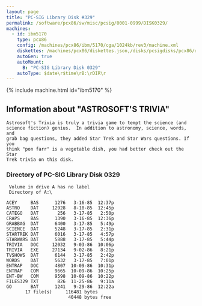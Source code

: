 ```yaml
---
layout: page
title: "PC-SIG Library Disk #329"
permalink: /software/pcx86/sw/misc/pcsig/0001-0999/DISK0329/
machines:
  - id: ibm5170
    type: pcx86
    config: /machines/pcx86/ibm/5170/cga/1024kb/rev3/machine.xml
    diskettes: /machines/pcx86/diskettes.json,/disks/pcsigdisks/pcx86/diskettes.json
    autoGen: true
    autoMount:
      B: "PC-SIG Library Disk 0329"
    autoType: $date\r$time\rB:\rDIR\r
---
```


{% include machine.html id="ibm5170" %}

## Information about "ASTROSOFT'S TRIVIA"

    Astrosoft's Trivia is truly a trivia game to tempt the science (and
    science fiction) genius.  In addition to astronomy, science, words, and
    grab bag questions, they added Star Trek and Star Wars questions. If you
    think "pon farr" is a vegetable dish, you had better check out the Star
    Trek trivia on this disk.

### Directory of PC-SIG Library Disk 0329

     Volume in drive A has no label
     Directory of A:\

    ACEY     BAS      1276   3-16-85  12:37p
    ASTRO    DAT     12928   8-10-85  12:45p
    CATEGO   DAT       256   3-17-85   2:50p
    CRAPS    BAS      1390   3-16-85  12:36p
    GRABBAG  DAT      6400   3-17-85   5:49p
    SCIENCE  DAT      5248   3-17-85   2:31p
    STARTREK DAT      6016   3-17-85   4:57p
    STARWARS DAT      5888   3-17-85   5:44p
    TRIVIA   DOC     12032   9-03-86  10:06p
    TRIVIA   EXE     27134   9-02-86   8:21p
    TVSHOWS  DAT      6144   3-17-85   2:42p
    WORDS    DAT      5632   3-17-85   7:01p
    ENTRAP   DOC      4807  10-09-86  10:31p
    ENTRAP   COM      9665  10-09-86  10:25p
    ENT-BW   COM      9598  10-09-86  10:22p
    FILES329 TXT       826  11-25-86   9:11a
    GO       BAT      1241   9-29-86  12:22a
           17 file(s)     116481 bytes
                           40448 bytes free
